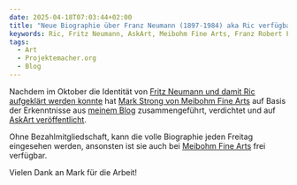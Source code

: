 ```yaml
---
date: 2025-04-18T07:03:44+02:00
title: "Neue Biographie über Franz Neumann (1897-1984) aka Ric verfügbar"
keywords: Ric, Fritz Neumann, AskArt, Meibohm Fine Arts, Franz Robert Fritz Neumann
tags:
  - Art
  - Projektemacher.org
  - Blog
---
```


Nachdem im Oktober die Identität von [Fritz Neumann und damit Ric aufgeklärt werden konnte](https://christianmahnke.de/post/ric-unknownartist/) hat [Mark Strong von Meibohm Fine Arts](https://www.meibohmfinearts.com/) auf Basis der Erkenntnisse aus [meinem Blog](https://ric-unknownartist.projektemacher.org/) zusammengeführt, verdichtet und auf [AskArt veröffentlicht](https://www.askart.com/artist/Fritz_Neumann/11057559/Fritz_Neumann.aspx).

Ohne Bezahlmitgliedschaft, kann die volle Biographie jeden Freitag eingesehen werden, ansonsten ist sie auch bei [Meibohm Fine Arts](https://www.meibohmfinearts.com/artists/details/2873) frei verfügbar.

Vielen Dank an Mark für die Arbeit!
